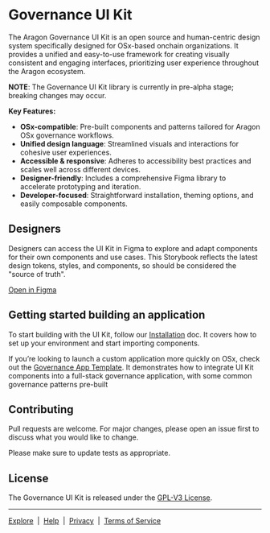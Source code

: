# Governance UI Kit

The Aragon Governance UI Kit is an open source and human-centric design system specifically designed for OSx-based
onchain organizations. It provides a unified and easy-to-use framework for creating visually consistent and engaging
interfaces, prioritizing user experience throughout the Aragon ecosystem.

**NOTE**: The Governance UI Kit library is currently in pre-alpha stage; breaking changes may occur.

**Key Features:**

- **OSx-compatible**: Pre-built components and patterns tailored for Aragon OSx governance workflows.
- **Unified design language**: Streamlined visuals and interactions for cohesive user experiences.
- **Accessible & responsive**: Adheres to accessibility best practices and scales well across different devices.
- **Designer-friendly**: Includes a comprehensive Figma library to accelerate prototyping and iteration.
- **Developer-focused**: Straightforward installation, theming options, and easily composable components.

## Designers

Designers can access the UI Kit in Figma to explore and adapt components for their own components and use cases. This
Storybook reflects the latest design tokens, styles, and components, so should be considered the "source of truth".

[Open in Figma](https://www.figma.com/community/file/1228026689149097807)

## Getting started building an application

To start building with the UI Kit, follow our
[Installation](https://aragon.github.io/gov-ui-kit/?path=/docs/docs-installation) doc. It covers how to set up your
environment and start importing components.

If you’re looking to launch a custom application more quickly on OSx, check out the
[Governance App Template](https://devs-stg.aragon.org/gov-app-template/1.x/). It demonstrates how to integrate UI Kit
components into a full-stack governance application, with some common governance patterns pre-built

## Contributing

Pull requests are welcome. For major changes, please open an issue first to discuss what you would like to change.

Please make sure to update tests as appropriate.

## License

The Governance UI Kit is released under the [GPL-V3 License](./LICENSE).

---

<p align="left">
  <a href="https://app.aragon.org/">Explore</a>
  <span>&nbsp;|&nbsp;</span>
  <a href="https://discord.com/invite/AhzsGmh7fK">Help</a>
  <span>&nbsp;|&nbsp;</span>
  <a href="https://aragon.org/privacy-policy">Privacy</a>
  <span>&nbsp;|&nbsp;</span>
  <a href="https://aragon.org/terms-and-conditions">Terms of Service</a>
</p>
